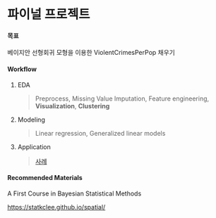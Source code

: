 # 파이널 프로젝트

#### 목표

베이지안 선형회귀 모형을 이용한 ViolentCrimesPerPop 채우기

#### Workflow

1. EDA

   > Preprocess, Missing Value Imputation, Feature engineering, **Visualization**, **Clustering** 

2. Modeling

   > Linear regression, Generalized linear models

3. Application

   > [사례](http://mabu.newscloud.sbs.co.kr/20170308crimemap/web/index.html)

#### Recommended Materials

A First Course in Bayesian Statistical Methods

https://statkclee.github.io/spatial/